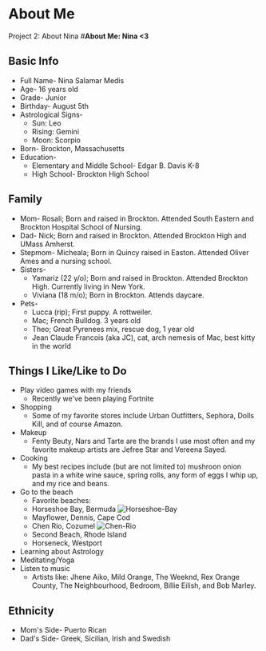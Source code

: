 # About Me
 Project 2: About Nina
#**About Me: Nina <3**

## Basic Info
* Full Name- Nina Salamar Medis
* Age- 16 years old
* Grade- Junior
* Birthday- August 5th
* Astrological Signs- 
    * Sun: Leo
    * Rising: Gemini
    * Moon: Scorpio
* Born- Brockton, Massachusetts
* Education- 
    * Elementary and Middle School- Edgar B. Davis K-8
    * High School- Brockton High School

## Family 
* Mom- Rosali; Born and raised in Brockton. Attended South Eastern and Brockton Hospital School of Nursing.
* Dad- Nick; Born and raised in Brockton. Attended Brockton High and UMass Amherst.
* Stepmom- Micheala; Born in Quincy raised in Easton. Attended Oliver Ames and a nursing school.
* Sisters- 
    * Yamariz (22 y/o); Born and raised in Brockton. Attended Brockton High. Currently living in New York.
    * Viviana (18 m/o); Born in Brockton. Attends daycare.
* Pets-
    * Lucca (rip); First puppy. A rottweiler.
    * Mac; French Bulldog. 3 years old
    * Theo; Great Pyrenees mix, rescue dog, 1 year old
    * Jean Claude Francois (aka JC), cat, arch nemesis of Mac, best kitty in the world 

## Things I Like/Like to Do
* Play video games with my friends
    - Recently we've been playing Fortnite
* Shopping 
    - Some of my favorite stores include Urban Outfitters, Sephora, Dolls Kill, and of course Amazon. 
* Makeup
    - Fenty Beuty, Nars and Tarte are the brands I use most often and my favorite makeup artists are Jefree Star and Vereena Sayed.
* Cooking 
    - My best recipes include (but are not limited to) mushroon onion pasta in a white wine sauce, spring rolls, any form of eggs I whip up, and my rice and beans.
* Go to the beach 
    - Favorite beaches:
    - Horseshoe Bay, Bermuda
    ![Horseshoe-Bay](https://www.gotobermuda.com/sites/default/files/styles/hero/public/head-horseshoe-bay.jpg?itok=TScK839c)
    - Mayflower, Dennis, Cape Cod
    - Chen Rio, Cozumel ![Chen-Rio](https://www.encirclephotos.com/wp-content/uploads/Mexico-Cozumel-San-Miguel-Chen-Rio-Beach-Lagoon.jpg)
    - Second Beach, Rhode Island
    - Horseneck, Westport
* Learning about Astrology
* Meditating/Yoga
* Listen to music
    * Artists like: Jhene Aiko, Mild Orange, The Weeknd, Rex Orange County, The Neighbourhood, Bedroom, Billie Eilish, and Bob Marley.

## Ethnicity 
* Mom's Side- Puerto Rican
* Dad's Side- Greek, Sicilian, Irish and Swedish

